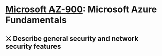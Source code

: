 # [Microsoft AZ-900](az-900-index.md): Microsoft Azure Fundamentals

## ⚔️ Describe general security and network security features
